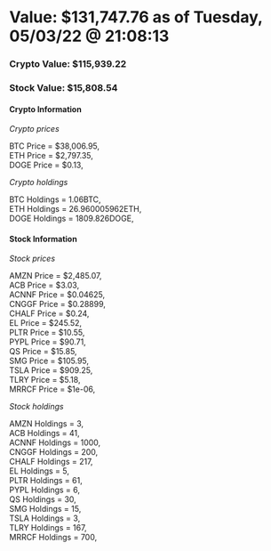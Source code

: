 # Value: $131,747.76 as of Tuesday, 05/03/22 @ 21:08:13 

### Crypto Value: $115,939.22

### Stock Value: $15,808.54

#### Crypto Information 
*Crypto prices* 

BTC Price = $38,006.95,  
ETH Price = $2,797.35,  
DOGE Price = $0.13,  


*Crypto holdings* 

BTC Holdings = 1.06BTC,  
ETH Holdings = 26.960005962ETH,  
DOGE Holdings = 1809.826DOGE,  


#### Stock Information 

*Stock prices* 

AMZN Price = $2,485.07,  
ACB Price = $3.03,  
ACNNF Price = $0.04625,  
CNGGF Price = $0.28899,  
CHALF Price = $0.24,  
EL Price = $245.52,  
PLTR Price = $10.55,  
PYPL Price = $90.71,  
QS Price = $15.85,  
SMG Price = $105.95,  
TSLA Price = $909.25,  
TLRY Price = $5.18,  
MRRCF Price = $1e-06,  


*Stock holdings* 

AMZN Holdings = 3,  
ACB Holdings = 41,  
ACNNF Holdings = 1000,  
CNGGF Holdings = 200,  
CHALF Holdings = 217,  
EL Holdings = 5,  
PLTR Holdings = 61,  
PYPL Holdings = 6,  
QS Holdings = 30,  
SMG Holdings = 15,  
TSLA Holdings = 3,  
TLRY Holdings = 167,  
MRRCF Holdings = 700,  


